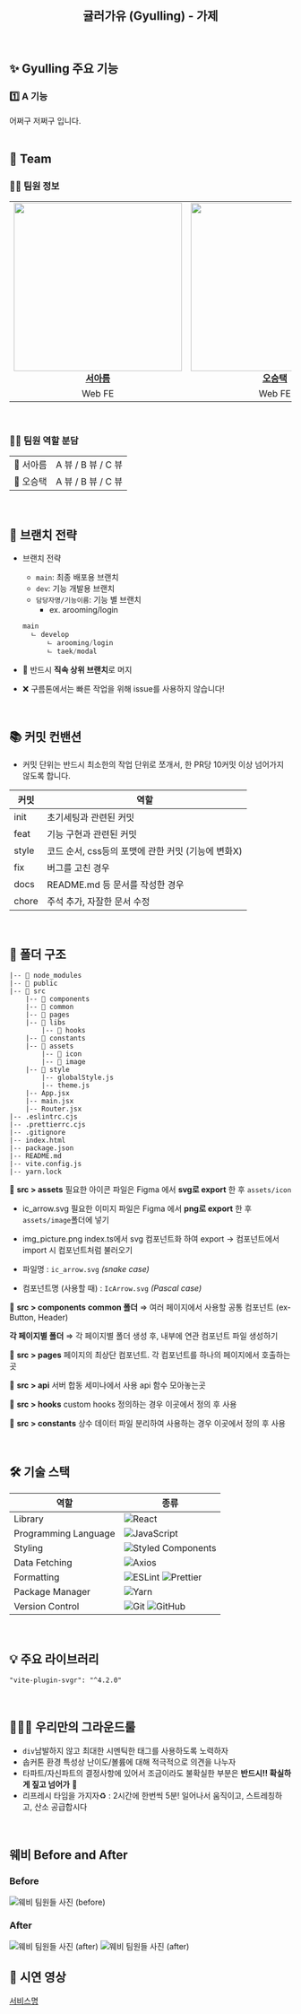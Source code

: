 <div align="center">

<h2> 귤러가유 (Gyulling) - 가제 </h2>

<!-- 서비스 설명
‘남’이 아닌 ‘나’가 주체가 되어 ‘나’에게 중요한 나날들을 온전하게 기념할 수 있는 서비스. 나만의 기념일을 촛불로 표현하여, 카테고리 별 ‘케이크’에 ‘촛불’을 켜나갑니다. -->

<br/>

</div>

<h2> ✨ Gyulling 주요 기능 </h2>

<h3> 1️⃣ A 기능 </h3>
<!-- <img src=""  alt="기능1-대표이미지" /> -->
<!-- <div >유저에게 소중한 기념일을 생성하고, 그날의 제목/카테고리/기분/설명을 입력한다.
입력을 완료하면 해당 카테고리 테마에 있는 케이크에 촛불이 생성된다. <br/></div> -->

<div>어쩌구 저쩌구 입니다.</div>

<!-- <img width="597" alt="스크린샷 2023-11-26 오전 8 10 19" src="https://github.com/DOSOPT-SOPKATHON-WEB4/Web/assets/81505421/2b0936af-3450-4aed-9837-48be618bddf3"> -->

<br/>

<h2> 👥 Team </h2>

### 👨‍💻 팀원 정보

<table align="center">
    <tr align="center">
        </td>
        <td style="min-width: 300px;">
            <a href="https://github.com/Arooming">
              <img src="https://avatars.githubusercontent.com/u/80264647?v=4" width="300">
              <br />
              <b>서아름</b>
            </a>
        </td>
        <td style="min-width: 300px;">
            <a href="https://github.com/5wintaek">
              <img src="https://avatars.githubusercontent.com/u/109938280?v=4" width="300">
              <br />
              <b>오승택</b>
            </a> 
    </tr>
    <tr align="center">
        <td>
            Web FE
        </td>
        <td>
            Web FE
        </td>
    </tr>
</table>

<br/>

### 👨‍💻 팀원 역할 분담

<table>
    <tr align="center">
        <td>
            🍊 서아름
        </td>
        <td>
        A 뷰 / B 뷰 / C 뷰
        </td>
    </tr>
    <tr align="center">
        <td>
            🐴 오승택
        </td>
        <td>
        A 뷰 / B 뷰 / C 뷰
        </td>
    </tr>
</table>

<br/>

## 🎋 브랜치 전략

- 브랜치 전략

  - `main`: 최종 배포용 브랜치
  - `dev`: 기능 개발용 브랜치
  - `담당자명/기능이름`: 기능 별 브랜치
    - ex. arooming/login

  ```js
  main
    ㄴ develop
        ㄴ arooming/login
        ㄴ taek/modal
  ```

- 🚨 반드시 **직속 상위 브랜치**로 머지
- ❌ 구름톤에서는 빠른 작업을 위해 issue를 사용하지 않습니다!

<br />

## 📚 커밋 컨밴션

- 커밋 단위는 반드시 최소한의 작업 단위로 쪼개서, 한 PR당 10커밋 이상 넘어가지 않도록 합니다.

| 커밋  | 역할                                               |
| ----- | -------------------------------------------------- |
| init  | 초기세팅과 관련된 커밋                             |
| feat  | 기능 구현과 관련된 커밋                            |
| style | 코드 순서, css등의 포맷에 관한 커밋 (기능에 변화X) |
| fix   | 버그를 고친 경우                                   |
| docs  | README.md 등 문서를 작성한 경우                    |
| chore | 주석 추가, 자잘한 문서 수정                        |

<br/>

## 📁 폴더 구조

```
|-- 📁 node_modules
|-- 📁 public
|-- 📁 src
	|-- 📁 components
    |-- 📁 common
	|-- 📁 pages
	|-- 📁 libs
        |-- 📁 hooks
    |-- 📁 constants
	|-- 📁 assets
		|-- 📁 icon
		|-- 📁 image
	|-- 📁 style
		|-- globalStyle.js
		|-- theme.js
	|-- App.jsx
	|-- main.jsx
	|-- Router.jsx
|-- .eslintrc.cjs
|-- .prettierrc.cjs
|-- .gitignore
|-- index.html
|-- package.json
|-- README.md
|-- vite.config.js
|-- yarn.lock
```

📁 **src > assets**
필요한 아이콘 파일은 Figma 에서 **svg로 export** 한 후 `assets/icon`

- ic_arrow.svg
  필요한 이미지 파일은 Figma 에서 **png로 export** 한 후 `assets/image`폴더에 넣기

- img_picture.png
  index.ts에서 svg 컴포넌트화 하여 export → 컴포넌트에서 import 시 컴포넌트처럼 불러오기

- 파일명 : `ic_arrow.svg` _(snake case)_
- 컴포넌트명 (사용할 때) : `IcArrow.svg` _(Pascal case)_

📁 **src > components**
**common 폴더**
⇒ 여러 페이지에서 사용할 공통 컴포넌트 (ex- Button, Header)

**각 페이지별 폴더**
⇒ 각 페이지별 폴더 생성 후, 내부에 연관 컴포넌트 파일 생성하기

📁 **src > pages**
페이지의 최상단 컴포넌트. 각 컴포넌트를 하나의 페이지에서 호출하는 곳

📁 **src > api**
서버 합동 세미나에서 사용
api 함수 모아놓는곳

📁 **src > hooks**
custom hooks 정의하는 경우 이곳에서 정의 후 사용

📁 **src > constants**
상수 데이터 파일 분리하여 사용하는 경우 이곳에서 정의 후 사용

<br/>

## 🛠 기술 스택

| 역할                 | 종류                                                                                                                                                                                                              |
| -------------------- | ----------------------------------------------------------------------------------------------------------------------------------------------------------------------------------------------------------------- |
| Library              | ![React](https://img.shields.io/badge/React-61DAFB?style=for-the-badge&logo=React&logoColor=black)                                                                                                                |
| Programming Language | ![JavaScript](https://img.shields.io/badge/JavaScript-F7DF1E.svg?style=for-the-badge&logo=JavaScript&logoColor=black)                                                                                             |
| Styling              | ![Styled Components](https://img.shields.io/badge/styled--components-DB7093?style=for-the-badge&logo=styled-components&logoColor=white)                                                                           |
| Data Fetching        | ![Axios](https://img.shields.io/badge/Axios-5A29E4?style=for-the-badge&logo=Axios&logoColor=white)                                                                                                                |
| Formatting           | ![ESLint](https://img.shields.io/badge/ESLint-4B3263?style=for-the-badge&logo=eslint&logoColor=white) ![Prettier](https://img.shields.io/badge/Prettier-F7B93E?style=for-the-badge&logo=prettier&logoColor=white) |
| Package Manager      | ![Yarn](https://img.shields.io/badge/Yarn-2C8EBB?style=for-the-badge&logo=yarn&logoColor=white)                                                                                                                   |
| Version Control      | ![Git](https://img.shields.io/badge/git-%23F05033.svg?style=for-the-badge&logo=git&logoColor=white) ![GitHub](https://img.shields.io/badge/github-%23121011.svg?style=for-the-badge&logo=github&logoColor=white)  |

<br />

## 💡 주요 라이브러리

```
"vite-plugin-svgr": "^4.2.0"
```

<br />

## 👨‍👧‍👧 우리만의 그라운드룰

- `div`남발하지 않고 최대한 시멘틱한 태그를 사용하도록 노력하자
- 솝커톤 환경 특성상 난이도/볼륨에 대해 적극적으로 의견을 나누자
- 타파트/자신파트의 결정사항에 있어서 조금이라도 불확실한 부분은 **반드시!! 확실하게 짚고 넘어가** 🚨
- 리프레시 타임을 가지자♻️ : 2시간에 한번씩 5분! 일어나서 움직이고, 스트레칭하고, 산소 공급합시다

<br />

<h2>웨비 Before and After</h2>
<h3>Before</h3>
<img src="https://velog.velcdn.com/images/aroo_ming/post/acb74fdf-14ba-4daa-a8c3-b19896a60dd1/image.jpg" alt="웨비 팀원들 사진 (before)"/>
 
<h3>After</h3>
<img src="" alt="웨비 팀원들 사진 (after)"/>
<img src="https://github.com/DOSOPT-SOPKATHON-WEB4/Web/assets/81505421/8083be3e-d04f-4929-af32-51a101f3a996" alt="웨비 팀원들 사진 (after)"/>

<br />

## 🎀 시연 영상

[서비스명](영상링크)
